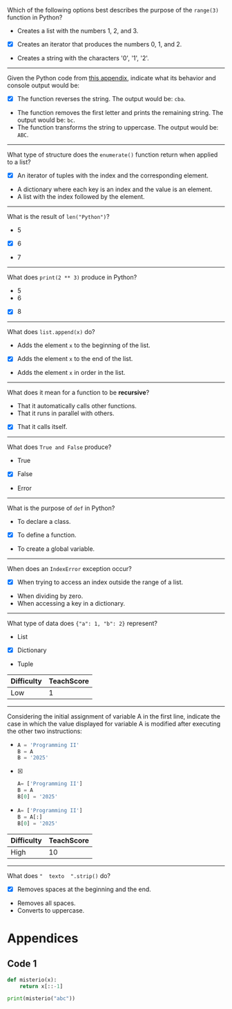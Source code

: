 Which of the following options best describes the purpose of the `range(3)` function in Python?

- Creates a list with the numbers 1, 2, and 3.
- [X] Creates an iterator that produces the numbers 0, 1, and 2.
- Creates a string with the characters '0', '1', '2'.

---

Given the Python code from [this appendix](#code-1), indicate what its behavior and console output would be:

- [X] The function reverses the string.
  The output would be: `cba`.
- The function removes the first letter and prints the remaining string.
  The output would be: `bc`.
- The function transforms the string to uppercase.
  The output would be: `ABC`.

---

What type of structure does the `enumerate()` function return when applied to a list?

- [X] An iterator of tuples with the index and the corresponding element.
- A dictionary where each key is an index and the value is an element.
- A list with the index followed by the element.

---

What is the result of `len("Python")`?

- 5
- [X] 6
- 7

---

What does `print(2 ** 3)` produce in Python?

- 5
- 6
- [X] 8

---

What does `list.append(x)` do?

- Adds the element `x` to the beginning of the list.
- [X] Adds the element `x` to the end of the list.
- Adds the element `x` in order in the list.

---

What does it mean for a function to be **recursive**?

- That it automatically calls other functions.
- That it runs in parallel with others.
- [X] That it calls itself.

---

What does `True and False` produce?

- True
- [X] False
- Error

---

What is the purpose of `def` in Python?

- To declare a class.
- [X] To define a function.
- To create a global variable.

---

When does an `IndexError` exception occur?

- [X] When trying to access an index outside the range of a list.
- When dividing by zero.
- When accessing a key in a dictionary.

---

What type of data does `{"a": 1, "b": 2}` represent?

- List
- [X] Dictionary
- Tuple

| Difficulty  | TeachScore |
|-------------|------------|
| Low         | 1          |

---

Considering the initial assignment of variable A in the first line, indicate the case in which the value displayed for variable A is modified after executing the other two instructions:

- 
    ```python
    A = 'Programming II'
    B = A
    B = '2025'
    ```
- [X]
    ```python
    A= ['Programming II']
    B = A
    B[0] = '2025'
    ```
- 
    ```python
    A= ['Programming II']
    B = A[:]
    B[0] = '2025'
    ```

| Difficulty  | TeachScore |
|-------------|------------|
| High        | 10         |

---

What does `"  texto  ".strip()` do?

- [X] Removes spaces at the beginning and the end.
- Removes all spaces.
- Converts to uppercase.

# Appendices

## Code 1

```python
def misterio(x):
    return x[::-1]

print(misterio("abc"))
```
